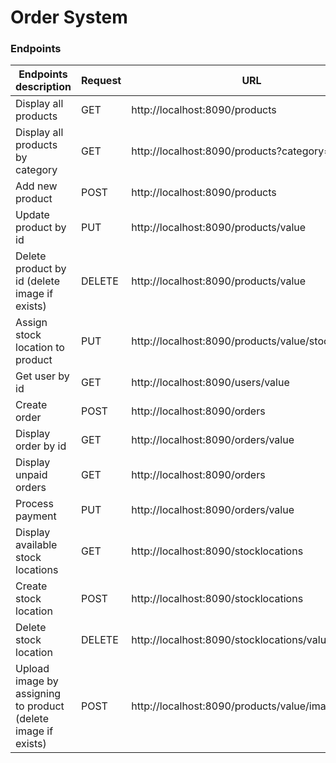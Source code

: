# Order System


### Endpoints

| Endpoints description                                         | Request | URL                                                | Example value |
|---------------------------------------------------------------|---------|----------------------------------------------------|---------------|
| Display all products                                          | GET     | http://localhost:8090/products                     | -             |
| Display all products by category                              | GET     | http://localhost:8090/products?category=value      | cooking       |
| Add new product                                               | POST    | http://localhost:8090/products                     | -             |
| Update product by id                                          | PUT     | http://localhost:8090/products/value               | 1001          |
| Delete product by id (delete image if exists)                 | DELETE  | http://localhost:8090/products/value               | 1001          |
| Assign stock location to product                              | PUT     | http://localhost:8090/products/value/stocklocation | 1001          |
| Get user by id                                                | GET     | http://localhost:8090/users/value                  | 200           |
| Create order                                                  | POST    | http://localhost:8090/orders                       | -             |
| Display order by id                                           | GET     | http://localhost:8090/orders/value                 | 300           |
| Display unpaid orders                                         | GET     | http://localhost:8090/orders                       | -             |
| Process payment                                               | PUT     | http://localhost:8090/orders/value                 | 300           |
| Display available stock locations                             | GET     | http://localhost:8090/stocklocations               | -             |
| Create stock location                                         | POST    | http://localhost:8090/stocklocations               | -             |
| Delete stock location                                         | DELETE  | http://localhost:8090/stocklocations/value         | 100           |
| Upload image by assigning to product (delete image if exists) | POST    | http://localhost:8090/products/value/image         | 1001          |



